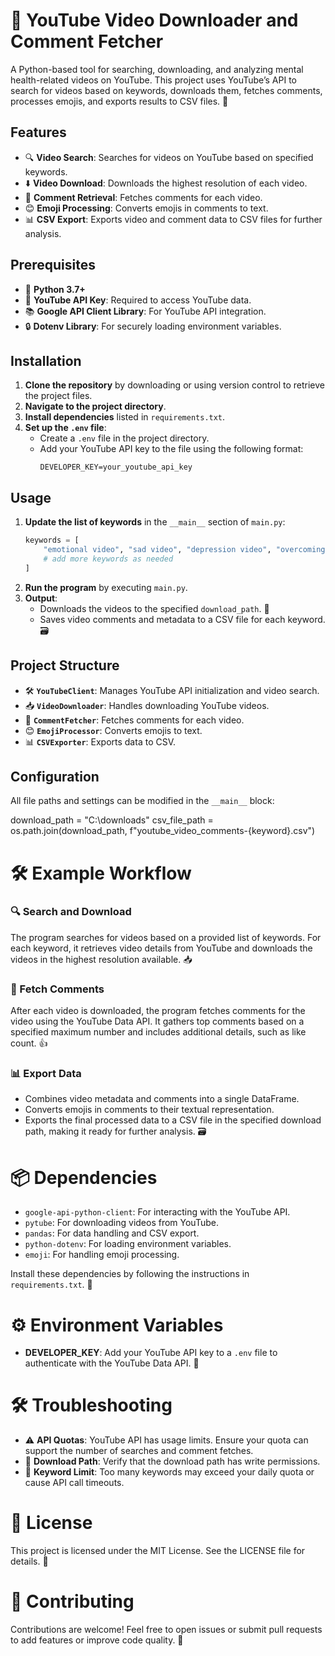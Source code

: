 # 🎥 YouTube Video Downloader and Comment Fetcher

A Python-based tool for searching, downloading, and analyzing mental health-related videos on YouTube. This project uses YouTube’s API to search for videos based on keywords, downloads them, fetches comments, processes emojis, and exports results to CSV files. 🌟

## Features

- 🔍 **Video Search**: Searches for videos on YouTube based on specified keywords.
- ⬇️ **Video Download**: Downloads the highest resolution of each video.
- 💬 **Comment Retrieval**: Fetches comments for each video.
- 😊 **Emoji Processing**: Converts emojis in comments to text.
- 📊 **CSV Export**: Exports video and comment data to CSV files for further analysis.

## Prerequisites

- 🐍 **Python 3.7+**
- 🔑 **YouTube API Key**: Required to access YouTube data.
- 📚 **Google API Client Library**: For YouTube API integration.
- 🔒 **Dotenv Library**: For securely loading environment variables.

## Installation

1. **Clone the repository** by downloading or using version control to retrieve the project files. 
2. **Navigate to the project directory**.
3. **Install dependencies** listed in `requirements.txt`.
4. **Set up the `.env` file**:
   - Create a `.env` file in the project directory.
   - Add your YouTube API key to the file using the following format:
     ```plaintext
     DEVELOPER_KEY=your_youtube_api_key
     ```

## Usage

1. **Update the list of keywords** in the `__main__` section of `main.py`:
    ```python
    keywords = [
        "emotional video", "sad video", "depression video", "overcoming loneliness",
        # add more keywords as needed
    ]
    ```
2. **Run the program** by executing `main.py`.
3. **Output**:
   - Downloads the videos to the specified `download_path`. 📂
   - Saves video comments and metadata to a CSV file for each keyword. 🗃️

## Project Structure

- 🛠️ **`YouTubeClient`**: Manages YouTube API initialization and video search.
- 📥 **`VideoDownloader`**: Handles downloading YouTube videos.
- 💬 **`CommentFetcher`**: Fetches comments for each video.
- 😊 **`EmojiProcessor`**: Converts emojis to text.
- 📊 **`CSVExporter`**: Exports data to CSV.

## Configuration

All file paths and settings can be modified in the `__main__` block:

download_path = "C:\\downloads"
csv_file_path = os.path.join(download_path, f"youtube_video_comments-{keyword}.csv")

# 🛠️ Example Workflow

### 🔍 Search and Download
The program searches for videos based on a provided list of keywords. For each keyword, it retrieves video details from YouTube and downloads the videos in the highest resolution available. 📥

### 💬 Fetch Comments
After each video is downloaded, the program fetches comments for the video using the YouTube Data API. It gathers top comments based on a specified maximum number and includes additional details, such as like count. 👍

### 📊 Export Data
- Combines video metadata and comments into a single DataFrame.
- Converts emojis in comments to their textual representation.
- Exports the final processed data to a CSV file in the specified download path, making it ready for further analysis. 🗃️

# 📦 Dependencies
- `google-api-python-client`: For interacting with the YouTube API.
- `pytube`: For downloading videos from YouTube.
- `pandas`: For data handling and CSV export.
- `python-dotenv`: For loading environment variables.
- `emoji`: For handling emoji processing.

Install these dependencies by following the instructions in `requirements.txt`. 📜

# ⚙️ Environment Variables
- **DEVELOPER_KEY**: Add your YouTube API key to a `.env` file to authenticate with the YouTube Data API. 🔑

# 🛠️ Troubleshooting
- ⚠️ **API Quotas**: YouTube API has usage limits. Ensure your quota can support the number of searches and comment fetches.
- 📂 **Download Path**: Verify that the download path has write permissions.
- 📝 **Keyword Limit**: Too many keywords may exceed your daily quota or cause API call timeouts.

# 📄 License
This project is licensed under the MIT License. See the LICENSE file for details. 📃

# 🤝 Contributing
Contributions are welcome! Feel free to open issues or submit pull requests to add features or improve code quality. 🌟
